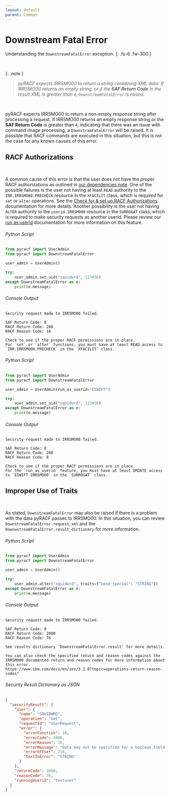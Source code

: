 ```yaml
---
layout: default
parent: Common
---
```


# Downstream Fatal Error

Understanding the `DownstreamFatalError` exception.
{: .fs-6 .fw-300 }

&nbsp;

{: .note }
> _pyRACF expects IRRSMO00 to return a string containing XML data. If IRRSMO00 returns an empty string, or if the **SAF Return Code** in the result XML is greater than `4`, `DownstreamFatalError` is raised._

&nbsp;

pyRACF expects IRRSMO00 to return a non-empty response string after processing a request. If IRRSMO00 returns an empty response string or the **SAF Return Code** is greater than `4`, indicating that there was an issue with command image processing, a `DownstramFatalError` will be raised. It is possible that RACF commands are executed in this situation, but this is not the case for any known causes of this error.

## RACF Authorizations

&nbsp;

A common cause of this error is that the user does not have the proper RACF authorizations as outlined in [our dependencies note](../../index). One of the possible failures is the user not having at least `READ` authority to the `IRR.IRRSMO00.PRECHECK` resource in the `XFACILIT` class, which is required for `set` or `alter` operations. See the [Check for & set up RACF Authorizations](../setup_precheck) documentation for more details. Another possibility is the user not having `ALTER` authority to the `userid.IRRSMO00` resource in the `SURROGAT` class, which is required to make security requests as another userid. Please review our [run as userid](../run_as_userid) documentation for more information on this feature.

###### Python Script
```python
from pyracf import UserAdmin
from pyracf import DownstreamFatalError

user_admin = UserAdmin()

try:
    user_admin.set_uid("squidwrd", 123456)
except DownstreamFatalError as e:
    print(e.message)
```

###### Console Output
```console
Security request made to IRRSMO00 failed.

SAF Return Code: 8 
RACF Return Code: 200 
RACF Reason Code: 16

Check to see if the proper RACF permissions are in place.
For `set` or `alter` functions, you must have at least READ access to `IRR.IRRSMO00.PRECHECK` in the `XFACILIT` class.
```

###### Python Script
```python
from pyracf import UserAdmin
from pyracf import DownstreamFatalError

user_admin = UserAdmin(run_as_userid="ESWIFT")

try:
    user_admin.set_uid("squidwrd", 123456)
except DownstreamFatalError as e:
    print(e.message)
```

###### Console Output
```console
Security request made to IRRSMO00 failed.

SAF Return Code: 8 
RACF Return Code: 200 
RACF Reason Code: 8

Check to see if the proper RACF permissions are in place.
For the `run_as_userid` feature, you must have at least UPDATE access to `ESWIFT.IRRSMO00` in the `SURROGAT` class.
```

## Improper Use of Traits

&nbsp;

As stated, `DownstreamFatalError` may also be raised if there is a problem with the data pyRACF passes to IRRSMO00. In this situation, you can review `DownstreamFatalError.request_xml` and the `DownwstreamFatalError.result_dictionary` for more information.

###### Python Script
```python
from pyracf import UserAdmin
from pyracf import DownstreamFatalError

user_admin = UserAdmin()

try:
    user_admin.alter("squidwrd", traits={"base:special": "STRING"})
except DownstreamFatalError as e:
    print(e.message)
```

###### Console Output
```console
Security request made to IRRSMO00 failed.

SAF Return Code: 8 
RACF Return Code: 2000 
RACF Reason Code: 76

See results dictionary 'DownstreamFatalError.result' for more details.

You can also check the specified return and reason codes against the IRRSMO00 documented return and reason codes for more information about this error.
https://www.ibm.com/docs/en/zos/3.1.0?topic=operations-return-reason-codes"
```

###### Security Result Dictionary as JSON
```json
{
  "securityResult": {
    "user": {
      "name": "SQUIDWRD",
      "operation": "set",
      "requestId": "UserRequest",
      "error": {
        "errorFunction": 10,
        "errorCode": 2000,
        "errorReason": 76,
        "errorMessage": "Data may not be specified for a boolean field.",
        "errorOffset": 216,
        "textInError": "STRING"
      }
    },
    "returnCode": 2000,
    "reasonCode": 76,
    "runningUserid": "testuser"
  }
}
```